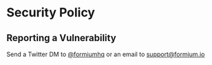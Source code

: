 # Security Policy

## Reporting a Vulnerability

Send a Twitter DM to [@formiumhq](http://twitter.com/@formiumhq) or an email to support@formium.io


